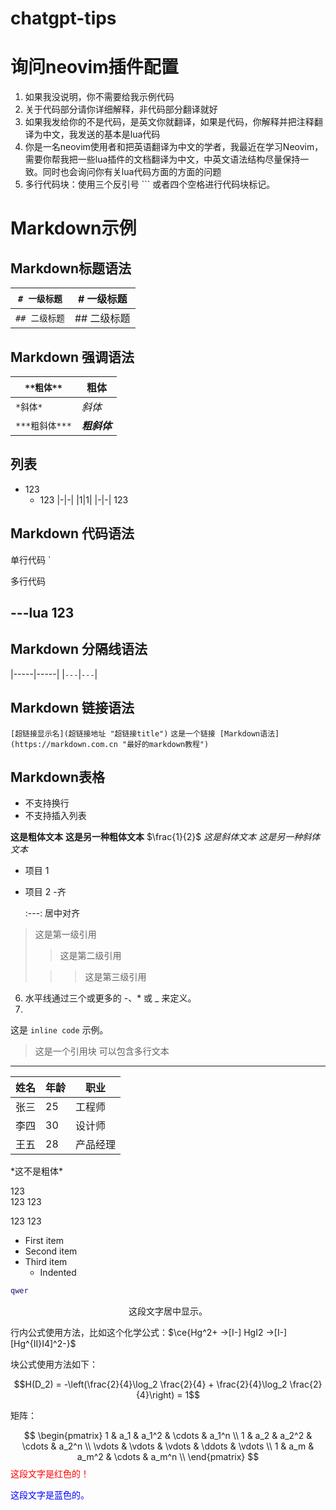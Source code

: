 # chatgpt-tips
# 询问neovim插件配置
1. 如果我没说明，你不需要给我示例代码
2. 关于代码部分请你详细解释，非代码部分翻译就好
3. 如果我发给你的不是代码，是英文你就翻译，如果是代码，你解释并把注释翻译为中文，我发送的基本是lua代码
4. 你是一名neovim使用者和把英语翻译为中文的学者，我最近在学习Neovim，需要你帮我把一些lua插件的文档翻译为中文，中英文语法结构尽量保持一致。同时也会询问你有关lua代码方面的方面的问题
5. 多行代码块：使用三个反引号 ``` 或者四个空格进行代码块标记。
# Markdown示例
## Markdown标题语法

| `# 一级标题` | # 一级标题 |
|--------------|------------|
| `## 二级标题`| ## 二级标题|

## Markdown 强调语法

| `**粗体**`    | **粗体**      |
|-------------  |---------------|
| `*斜体*`      | *斜体*        |
| `***粗斜体***`| ***粗斜体***|

## 列表
- 123
  - 123
|-|-|
|1|1|
|-|-|
123
## Markdown 代码语法
单行代码
    `

多行代码

---lua
123
---



## Markdown 分隔线语法
|-----|-----|
|`---`|`---`|


## Markdown 链接语法
`[超链接显示名](超链接地址 "超链接title")`
`这是一个链接 [Markdown语法](https://markdown.com.cn "最好的markdown教程")`
## Markdown表格
- 不支持换行
- 不支持插入列表

**这是粗体文本**
__这是另一种粗体文本__
$\frac{1}{2}$
        *这是斜体文本*
_这是另一种斜体文本_
- 项目 1
- 项目 2
        -齐

    :---: 居中对齐
> 这是第一级引用
>
> > 这是第二级引用
>
> > > 这是第三级引用



6. 水平线通过三个或更多的 -、* 或 _ 来定义。
7. 
这是 `inline code` 示例。
> 这是一个引用块
> 可以包含多行文本
---
| 姓名   | 年龄 | 职业     |
|--------|------|----------|
| 张三   | 25   | 工程师   |
| 李四   | 30   | 设计师   |
| 王五   | 28   | 产品经理 |
\*这不是粗体\*

123\
123
123


123
123
- First item
- Second item
- Third item
    - Indented
``` lua
qwer
```
<p style="text-align:center">这段文字居中显示。</p>

行内公式使用方法，比如这个化学公式：$\ce{Hg^2+ ->[I-] HgI2 ->[I-] [Hg^{II}I4]^2-}$

块公式使用方法如下：

$$H(D_2) = -\left(\frac{2}{4}\log_2 \frac{2}{4} + \frac{2}{4}\log_2 \frac{2}{4}\right) = 1$$

矩阵：

$$
  \begin{pmatrix}
  1 & a_1 & a_1^2 & \cdots & a_1^n \\
  1 & a_2 & a_2^2 & \cdots & a_2^n \\
  \vdots & \vdots & \vdots & \ddots & \vdots \\
  1 & a_m & a_m^2 & \cdots & a_m^n \\
  \end{pmatrix}
$$
<font color="red">这段文字是红色的！</font>
<p style="color:blue">这段文字是蓝色的。</p>
